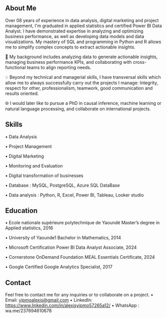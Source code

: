 ## About Me

Over 08 years of experience in data analysis, digital marketing and project management, I'm graduated in applied statistics and certified Power BI Data Analyst. I have demonstrated expertise in analyzing and optimizing business performance, as well as developing data models and data visualizations. My mastery of SQL and programming in Python and R allows me to simplify complex concepts to extract actionable insights. 

🚀 My background includes analyzing data to generate actionable insights, managing business performance KPIs, and collaborating with cross-functional teams to align reporting needs.

💡 Beyond my technical and managerial skills, I have transversal skills which allow me to always successfully carry out the projects I manage: Integrity, respect for other, professionalism, teamwork, good communication and results oriented. 

🌐 I would later like to pursue a PhD in causal inference, machine learning or natural language processing, and collaborate on international projects.

## Skills

• Data Analysis

• Project Management

• Digital Marketing

• Monitoring and Evaluation

• Digital transformation of businesses

• Database : MySQL, PostgreSQL, Azure SQL DataBase

• Data analysis : Python, R, Excel, Power BI, Tableau, Looker studio

## Education

• Ecole nationale supérieure polytechnique de Yaoundé
Master’s degree in Applied statistics, 2016

• University of Yaounde1
Bachelor in Mathematics, 2014

• Microsoft Certification
Power BI Data Analyst Associate, 2024

• Cornerstone OnDemand Foundation
MEAL Essentials Certificate, 2024

• Google
Certified Google Analytics Specialist, 2017

## Contact

Feel free to contact me for any inquiries or to collaborate on a project.
• Email: yipmoalexis@gmail.com
• LinkedIn: https://www.linkedin.com/in/alexisyipmo57265a12/
• WhatsApp : wa.me/237694610678


